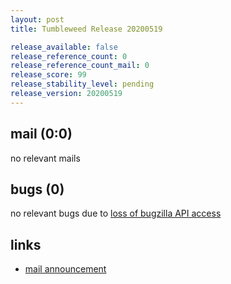```yaml
---
layout: post
title: Tumbleweed Release 20200519

release_available: false
release_reference_count: 0
release_reference_count_mail: 0
release_score: 99
release_stability_level: pending
release_version: 20200519
---
```


## mail (0:0)

no relevant mails

## bugs (0)

<!--more-->

no relevant bugs due to [loss of bugzilla API access](https://bugzilla.opensuse.org/show_bug.cgi?id=1157722)



## links

- [mail announcement](https://lists.opensuse.org/opensuse-factory/2020-05/msg00213.html)
